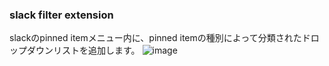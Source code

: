 ### slack filter extension

slackのpinned itemメニュー内に、pinned itemの種別によって分類されたドロップダウンリストを追加します。
![image](wiki/slack.png)
